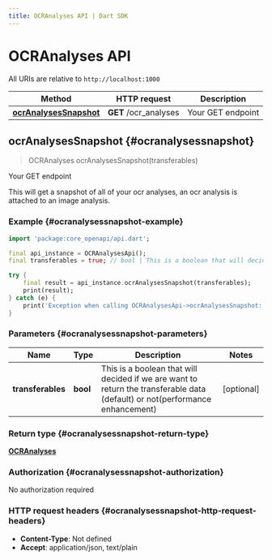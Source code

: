 ```yaml
---
title: OCRAnalyses API | Dart SDK
---
```


# OCRAnalyses API

All URIs are relative to `http://localhost:1000`

Method | HTTP request | Description
------------- | ------------- | -------------
[**ocrAnalysesSnapshot**](OCRAnalysesApi#ocranalysessnapshot) | **GET** /ocr_analyses | Your GET endpoint


## **ocrAnalysesSnapshot** {#ocranalysessnapshot}
> OCRAnalyses ocrAnalysesSnapshot(transferables)

Your GET endpoint

This will get a snapshot of all of your ocr analyses, an ocr analysis is attached to an image analysis.

### Example {#ocranalysessnapshot-example}
```dart
import 'package:core_openapi/api.dart';

final api_instance = OCRAnalysesApi();
final transferables = true; // bool | This is a boolean that will decided if we are want to return the transferable data (default) or not(performance enhancement)

try {
    final result = api_instance.ocrAnalysesSnapshot(transferables);
    print(result);
} catch (e) {
    print('Exception when calling OCRAnalysesApi->ocrAnalysesSnapshot: $e\n');
}
```

### Parameters {#ocranalysessnapshot-parameters}

Name | Type | Description  | Notes
------------- | ------------- | ------------- | -------------
 **transferables** | **bool** | This is a boolean that will decided if we are want to return the transferable data (default) or not(performance enhancement) | [optional] 

### Return type {#ocranalysessnapshot-return-type}

[**OCRAnalyses**](../models/OCRAnalyses)

### Authorization {#ocranalysessnapshot-authorization}

No authorization required

### HTTP request headers {#ocranalysessnapshot-http-request-headers}

 - **Content-Type**: Not defined
 - **Accept**: application/json, text/plain

